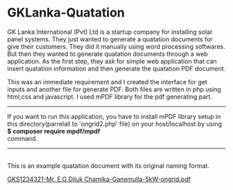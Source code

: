# GKLanka-Quatation

GK Lanka International (Pvt) Ltd is a startup company for installing solar panel systems. They just wanted to generate a quatation documents for give their customers. They did it manually using word processing softwares. But then they wanted to generate quatation documents through a web application. As the first step, they ask for simple web application that can insert quatation information and then generate the quatation PDF document. 

This was an immediate requirement and I created the interface for get inputs and another file for generate PDF. Both files are written in php using html,css and javascript. 
I used mPDF library for the pdf generating part. 

<hr/>
If you want to run this application, you have to install mPDF library setup in this directory(parrelall to 'ongrid2.php' file) on your host/localhost by using
<br/>
<b> $ composer require mpdf/mpdf </b>
<br/> command.
<hr/>

<br/>
This is an example quatation document with its original naming format. 

[GKS1234321-Mr. E.G.Diluk Chamika-Ganemulla-5kW-ongrid.pdf](https://github.com/DilukChamika/GKLanka-Quatation/files/12232303/GKS1234321-Mr.E.G.Diluk.Chamika-Ganemulla-5kW-ongrid.pdf)
